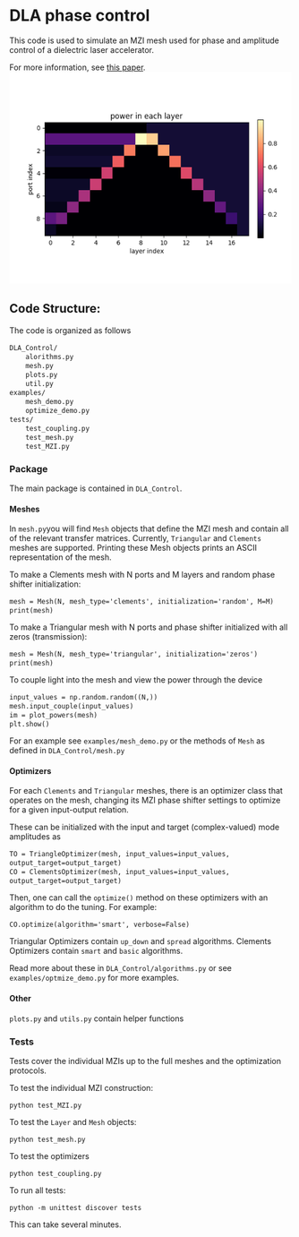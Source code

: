 # DLA phase control

This code is used to simulate an MZI mesh used for phase and amplitude control of a dielectric laser accelerator.

For more information, see [this paper](https://arxiv.org/abs/1709.04441).
![](img/up_down.png)
## Code Structure:
The code is organized as follows

    DLA_Control/
        alorithms.py
        mesh.py
        plots.py
        util.py
    examples/
        mesh_demo.py
        optimize_demo.py
    tests/
        test_coupling.py
        test_mesh.py
        test_MZI.py

### Package
The main package is contained in `DLA_Control`.

#### Meshes
In `mesh.py`you will find `Mesh` objects that define the MZI mesh and contain all of the relevant transfer matrices.
Currently, `Triangular` and `Clements` meshes are supported.  Printing these Mesh objects prints an ASCII representation of the mesh.

To make a Clements mesh with N ports and M layers and random phase shifter initialization:
    
    mesh = Mesh(N, mesh_type='clements', initialization='random', M=M)
    print(mesh)

To make a Triangular mesh with N ports and phase shifter initialized with all zeros (transmission):

    mesh = Mesh(N, mesh_type='triangular', initialization='zeros')
    print(mesh)

To couple light into the mesh and view the power through the device
    
    input_values = np.random.random((N,))
    mesh.input_couple(input_values)
    im = plot_powers(mesh)
    plt.show()
    
For an example see `examples/mesh_demo.py` or the methods of `Mesh` as defined in `DLA_Control/mesh.py`

#### Optimizers

For each `Clements` and `Triangular` meshes, there is an optimizer class that operates on the mesh, changing its MZI phase shifter settings to optimize for a given input-output relation.

These can be initialized with the input and target (complex-valued) mode amplitudes as

    TO = TriangleOptimizer(mesh, input_values=input_values, output_target=output_target)
    CO = ClementsOptimizer(mesh, input_values=input_values, output_target=output_target)

Then, one can call the `optimize()` method on these optimizers with an algorithm to do the tuning.  For example:

    CO.optimize(algorithm='smart', verbose=False)
   
Triangular Optimizers contain `up_down` and `spread` algorithms.
Clements Optimizers contain `smart` and `basic` algorithms.

Read more about these in `DLA_Control/algorithms.py` or see `examples/optmize_demo.py` for more examples.

#### Other

`plots.py` and `utils.py` contain helper functions

### Tests

Tests cover the individual MZIs up to the full meshes and the optimization protocols.  

To test the individual MZI construction:

    python test_MZI.py
 
To test the `Layer` and `Mesh` objects:

    python test_mesh.py

To test the optimizers

    python test_coupling.py
    
To run all tests:

    python -m unittest discover tests
    
This can take several minutes.
